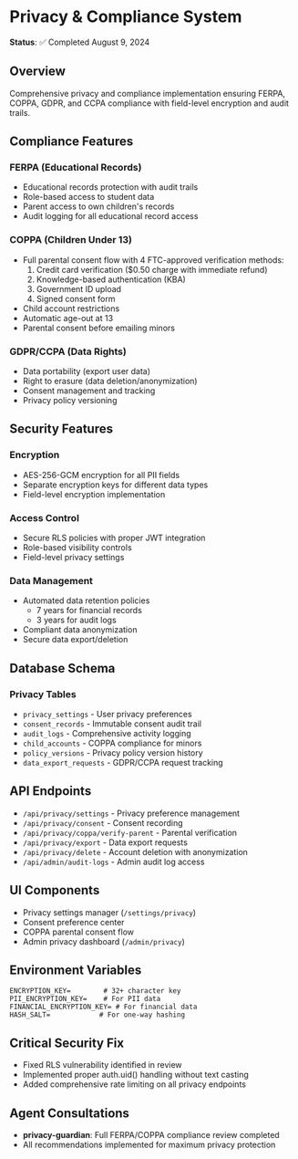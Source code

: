 # Privacy & Compliance System

**Status**: ✅ Completed August 9, 2024

## Overview
Comprehensive privacy and compliance implementation ensuring FERPA, COPPA, GDPR, and CCPA compliance with field-level encryption and audit trails.

## Compliance Features

### FERPA (Educational Records)
- Educational records protection with audit trails
- Role-based access to student data
- Parent access to own children's records
- Audit logging for all educational record access

### COPPA (Children Under 13)
- Full parental consent flow with 4 FTC-approved verification methods:
  1. Credit card verification ($0.50 charge with immediate refund)
  2. Knowledge-based authentication (KBA)
  3. Government ID upload
  4. Signed consent form
- Child account restrictions
- Automatic age-out at 13
- Parental consent before emailing minors

### GDPR/CCPA (Data Rights)
- Data portability (export user data)
- Right to erasure (data deletion/anonymization)
- Consent management and tracking
- Privacy policy versioning

## Security Features

### Encryption
- AES-256-GCM encryption for all PII fields
- Separate encryption keys for different data types
- Field-level encryption implementation

### Access Control
- Secure RLS policies with proper JWT integration
- Role-based visibility controls
- Field-level privacy settings

### Data Management
- Automated data retention policies
  - 7 years for financial records
  - 3 years for audit logs
- Compliant data anonymization
- Secure data export/deletion

## Database Schema

### Privacy Tables
- `privacy_settings` - User privacy preferences
- `consent_records` - Immutable consent audit trail
- `audit_logs` - Comprehensive activity logging
- `child_accounts` - COPPA compliance for minors
- `policy_versions` - Privacy policy version history
- `data_export_requests` - GDPR/CCPA request tracking

## API Endpoints
- `/api/privacy/settings` - Privacy preference management
- `/api/privacy/consent` - Consent recording
- `/api/privacy/coppa/verify-parent` - Parental verification
- `/api/privacy/export` - Data export requests
- `/api/privacy/delete` - Account deletion with anonymization
- `/api/admin/audit-logs` - Admin audit log access

## UI Components
- Privacy settings manager (`/settings/privacy`)
- Consent preference center
- COPPA parental consent flow
- Admin privacy dashboard (`/admin/privacy`)

## Environment Variables
```env
ENCRYPTION_KEY=        # 32+ character key
PII_ENCRYPTION_KEY=    # For PII data
FINANCIAL_ENCRYPTION_KEY= # For financial data
HASH_SALT=            # For one-way hashing
```

## Critical Security Fix
- Fixed RLS vulnerability identified in review
- Implemented proper auth.uid() handling without text casting
- Added comprehensive rate limiting on all privacy endpoints

## Agent Consultations
- **privacy-guardian**: Full FERPA/COPPA compliance review completed
- All recommendations implemented for maximum privacy protection